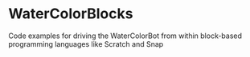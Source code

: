 WaterColorBlocks
================

Code examples for driving the WaterColorBot from within block-based programming languages like Scratch and Snap
